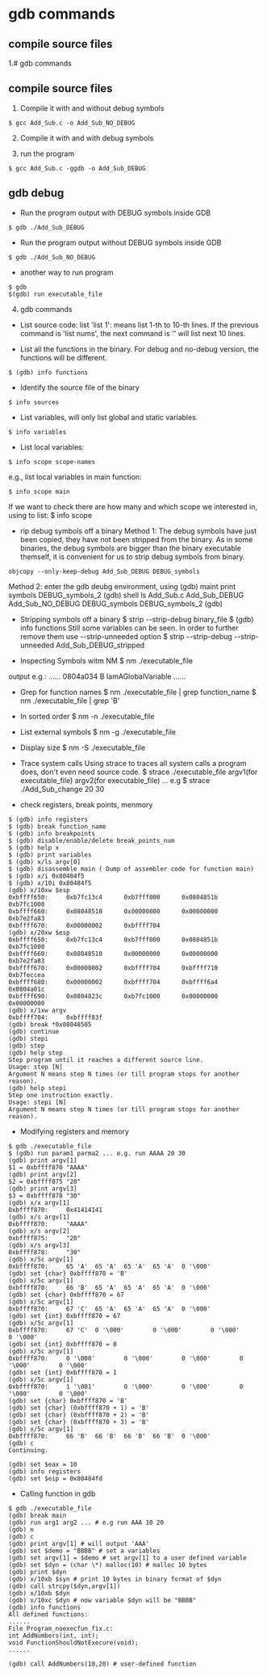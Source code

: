 # gdb commands

## compile source files
1.# gdb commands

## compile source files
1. Compile it with and without debug symbols

```console
$ gcc Add_Sub.c -o Add_Sub_NO_DEBUG
```

2. Compile it with and with debug symbols

3. run the program
```console
$ gcc Add_Sub.c -ggdb -o Add_Sub_DEBUG
```
## gdb debug

- Run the program output with DEBUG symbols inside GDB
```console
$ gdb ./Add_Sub_DEBUG
```
- Run the program output without DEBUG symbols inside GDB
```console
$ gdb ./Add_Sub_NO_DEBUG
```
- another way to run program
```console
$ gdb
$(gdb) run executable_file
```
4. gdb commands
- List source code: list
'list 1': means list 1-th to 10-th lines. If the previous command is 'list nums', the next command is '<Enter>' will list next 10 lines.

- List all the functions in the binary. For debug and no-debug version, the functions will be different.
```console
$ (gdb) info functions
```

- Identify the source file of the binary
```console
$ info sources
```
- List variables, will only list global and static variables.
```console
$ info variables
```

- List local variables:
```console
$ info scope scope-names
```
e.g., list local variables in main function: 
```console
$ info scope main
```
If we want to check there are how many and which scope we interested in, using <TAB> to list: $ info scope <TAB>

- rip debug symbols off a binary
Method 1: The debug symbols have just been copied, they have not been stripped from the binary. As in some binaries, the debug symbols are bigger than the binary executable themself, it is convenient for us to strip debug symbols from binary.
```console
objcopy --only-keep-debug Add_Sub_DEBUG DEBUG_symbols
```

Method 2: enter the gdb deubg environment, using
(gdb) maint print symbols DEBUG_symbols_2
(gdb) shell ls
Add_Sub.c  Add_Sub_DEBUG  Add_Sub_NO_DEBUG  DEBUG_symbols  DEBUG_symbols_2
(gdb)

- Stripping symbols off a binary
$ strip --strip-debug binary_file
$ (gdb) info functions
Still some variables can be seen.
In order to further remove them use --strip-unneeded option
$ strip --strip-debug --strip-unneeded Add_Sub_DEBUG_stripped

- Inspecting Symbols witm NM
$ nm ./executable_file

output e.g.: 
......
0804a034 B IamAGlobalVariable
......

- Grep for function names
$ nm ./executable_file | grep function_name
$ nm ./executable_file | grep 'B'  

- In sorted order
$ nm -n ./executable_file

- List external symbols
$ nm -g ./executable_file

- Display size
$ nm -S ./executable_file

- Trace system calls
Using strace to traces all system calls a program does, don't even need source code.
$ strace ./executable_file argv1(for executable_file)  argv2(for executable_file) ...
e.g $ strace ./Add_Sub_change 20 30

- check registers, break points, menmory
```console
$ (gdb) info registers
$ (gdb) break function_name
$ (gdb) info breakpoints
$ (gdb) disable/enable/delete break_points_num
$ (gdb) help x
$ (gdb) print variables
$ (gdb) x/ls argv[0]
$ (gdb) disassemble main ( Dump of assembler code for function main)
$ (gdb) x/i 0x80484f5
$ (gdb) x/10i 0x80484f5
(gdb) x/10xw $esp
0xbffff650:     0xb7fc13c4      0xb7fff000      0x0804851b      0xb7fc1000
0xbffff660:     0x08048510      0x00000000      0x00000000      0xb7e2fa83
0xbffff670:     0x00000002      0xbffff704
(gdb) x/20xw $esp
0xbffff650:     0xb7fc13c4      0xb7fff000      0x0804851b      0xb7fc1000
0xbffff660:     0x08048510      0x00000000      0x00000000      0xb7e2fa83
0xbffff670:     0x00000002      0xbffff704      0xbffff710      0xb7feccea
0xbffff680:     0x00000002      0xbffff704      0xbffff6a4      0x0804a01c
0xbffff690:     0x0804823c      0xb7fc1000      0x00000000      0x00000000
(gdb) x/1xw argv
0xbffff704:     0xbffff83f
(gdb) break *0x08048505
(gdb) continue
(gdb) stepi
(gdb) step
(gdb) help step
Step program until it reaches a different source line.
Usage: step [N]
Argument N means step N times (or till program stops for another reason).
(gdb) help stepi
Step one instruction exactly.
Usage: stepi [N]
Argument N means step N times (or till program stops for another reason).
```
- Modifying registers and memory
```console
$ gdb ./executable_file
$ (gdb) run param1 parma2 ... e.g. run AAAA 20 30
(gdb) print argv[1]
$1 = 0xbffff870 "AAAA"
(gdb) print argv[2]
$2 = 0xbffff875 "20"
(gdb) print argv[3]
$3 = 0xbffff878 "30"
(gdb) x/x argv[1]
0xbffff870:     0x41414141
(gdb) x/s argv[1]
0xbffff870:     "AAAA"
(gdb) x/s argv[2]
0xbffff875:     "20"
(gdb) x/s argv[3]
0xbffff878:     "30"
(gdb) x/5c argv[1]
0xbffff870:     65 'A'  65 'A'  65 'A'  65 'A'  0 '\000'
(gdb) set {char} 0xbffff870 = 'B'
(gdb) x/5c argv[1]
0xbffff870:     66 'B'  65 'A'  65 'A'  65 'A'  0 '\000'
(gdb) set {char} 0xbffff870 = 67
(gdb) x/5c argv[1]
0xbffff870:     67 'C'  65 'A'  65 'A'  65 'A'  0 '\000'
(gdb) set {int} 0xbffff870 = 67
(gdb) x/5c argv[1]
0xbffff870:     67 'C'  0 '\000'        0 '\000'        0 '\000'        0 '\000'
(gdb) set {int} 0xbffff870 = 0
(gdb) x/5c argv[1]
0xbffff870:     0 '\000'        0 '\000'        0 '\000'        0 '\000'        0 '\000'
(gdb) set {int} 0xbffff870 = 1
(gdb) x/5c argv[1]
0xbffff870:     1 '\001'        0 '\000'        0 '\000'        0 '\000'        0 '\000'
(gdb) set {char} 0xbffff870 = 'B'
(gdb) set {char} (0xbffff870 + 1) = 'B'
(gdb) set {char} (0xbffff870 + 2) = 'B'
(gdb) set {char} (0xbffff870 + 3) = 'B'
(gdb) x/5c argv[1]
0xbffff870:     66 'B'  66 'B'  66 'B'  66 'B'  0 '\000'
(gdb) c
Continuing.

(gdb) set $eax = 10
(gdb) info registers
(gdb) set $eip = 0x80484fd
```

- Calling function in gdb
```console
$ gdb ./executable_file
(gdb) break main
(gdb) run arg1 arg2 ... # e.g run AAA 10 20
(gdb) n
(gdb) c
(gdb) print argv[1] # will output 'AAA'
(gdb) set $demo = "BBBB" # set a variables
(gdb) set argv[1] = $demo # set argv[1] to a user defined variable
(gdb) set $dyn = (char \*) malloc(10) # malloc 10 bytes
(gdb) print $dyn
(gdb) x/10xb $syn # print 10 bytes in binary format of $dyn
(gdb) call strcpy($dyn,argv[1])
(gdb) x/10xb $dyn
(gdb) x/10xc $dyn # now variable $dyn will be "BBBB"
(gdb) info functions  
All defined functions:
......
File Program_noexecfun_fix.c:
int AddNumbers(int, int);
void FunctionShouldNotExecure(void);
......

(gdb) call AddNumbers(10,20) # user-defined function

```

